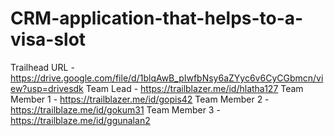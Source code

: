 # CRM-application-that-helps-to-a-visa-slot
Trailhead URL - https://drive.google.com/file/d/1blqAwB_pIwfbNsy6aZYyc6v6CyCGbmcn/view?usp=drivesdk
Team Lead - https://trailblazer.me/id/hlatha127
Team Member 1 - https://trailblazer.me/id/gopis42
Team Member 2 - https://trailblaze.me/id/gokum31
Team Member 3 - https://trailblaze.me/id/ggunalan2
